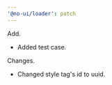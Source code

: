 ```yaml
---
'@no-ui/loader': patch
---
```


Add.

- Added test case.

Changes.

- Changed style tag's id to uuid.
